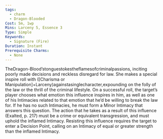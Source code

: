 ```yaml
---
tags:
  - charm
  - Dragon-Blooded
Cost: 5m, 1wp
Mins: Larceny 5, Essence 3
Type: Simple
Keywords:
  - Signature (Fire)
Duration: Instant
Prerequisite Charms:
  - None
---
```

TheDragon-Blood’stonguestokestheflamesofcriminalpassions, inciting poorly made decisions and reckless disregard for law. She makes a special inspire roll with ([Charisma or Manipulation]+Larceny)againstasinglecharacter,expounding on the folly of the law or the thrill of the criminal lifestyle. On a successful roll, the target’s player chooses what emotion this influence inspires in him, as well as one of his Intimacies related to that emotion that he’d be willing to break the law for. If he has no such Intimacies, he must form a Minor Intimacy that answers this question. The action that he takes as a result of this influence (Exalted, p. 217) must be a crime or equivalent transgression, and must uphold the inflamed Intimacy. Resisting this influence requires the target to enter a Decision Point, calling on an Intimacy of equal or greater strength than the inflamed Intimacy.